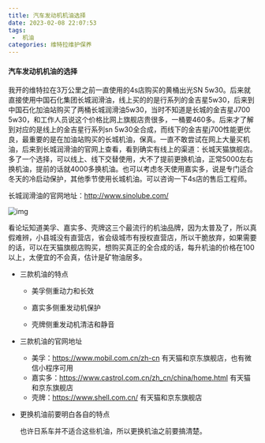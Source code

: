 ```yaml
---
title: 汽车发动机机油选择
date: 2023-02-08 22:07:53
tags:
 -  机油
categories: 维特拉维护保养
---
```


#### 汽车发动机机油的选择

我开的维特拉在3万公里之前一直使用的4s店购买的黄桶出光SN  5w30。后来就直接使用中国石化集团长城润滑油，线上买的的是行系列的金吉星5w30，后来到中国石化加油站购买了两桶长城润滑油5w30，当时不知道是长城的金吉星J700  5w30，和工作人员说这个价格比网上旗舰店贵很多，一桶要460多。后来才了解到对应的是线上的金吉星行系列sn  5w30全合成，而线下的金吉星j700性能更优良，最重要的是在加油站购买的长城机油，保真。一直不敢尝试在网上大量买机油，后来到长城润滑油的官网上查看，看到确实有线上的渠道：长城天猫旗舰店。多了一个选择，可以线上、线下交替使用，大不了提前更换机油，正常5000左右换机油，提前的话就4000多换机油。也可以考虑冬天使用嘉实多，说是专门适合冬天的冷启动保护，其他季节使用长城机油。可以咨询一下4s店的售后工程师。

<!--more-->

长城润滑油的官网地址：http://www.sinolube.com/

![img](/images/vitara/机油厂商/长城润滑油.png)

看论坛知道美孚、嘉实多、壳牌这三个最流行的机油品牌，因为太普及了，所以真假难辨，小县城没有直营店，省会级城市有授权直营店，所以干脆放弃，如果需要的话，可以在天猫旗舰店购买，想购买真正的全合成的话，每升机油的价格在100以上，太便宜的不会真，估计是矿物油居多。

* 三款机油的特点

  * 美孚侧重动力和长效
  * 嘉实多侧重发动机保护

  * 壳牌侧重发动机清洁和静音

* 三款机油的官网地址
  * 美孚：https://www.mobil.com.cn/zh-cn  有天猫和京东旗舰店，也有微信小程序可用
  * 嘉实多：https://www.castrol.com.cn/zh_cn/china/home.html   有天猫和京东旗舰店
  * 壳牌：https://www.shell.com.cn/   有天猫和京东旗舰店

* 更换机油前要明白各自的特点

  也许日系车并不适合这些机油，所以更换机油之前要搞清楚。
